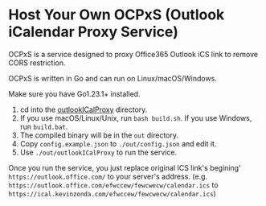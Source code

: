 # Host Your Own OCPxS (Outlook iCalendar Proxy Service)

OCPxS is a service designed to proxy Office365 Outlook iCS link to remove CORS restriction.

OCPxS is written in Go and can run on Linux/macOS/Windows.

Make sure you have Go1.23.1+ installed.

1. cd into the [outlookICalProxy](../outlookICalProxy/) directory.
2. If you use macOS/Linux/Unix, run `bash build.sh`. If you use Windows, run `build.bat`.
3. The compiled binary will be in the `out` directory.
4. Copy `config.example.json` to `./out/config.json` and edit it.
5. Use `./out/outlookICalProxy` to run the service.

Once you run the service, you just replace original ICS link's begining' `https://outlook.office.com/` to your server's address. (e.g. `https://outlook.office.com/efwccew/fewcwecw/calendar.ics` to `https://ical.kevinzonda.com/efwccew/fewcwecw/calendar.ics`)